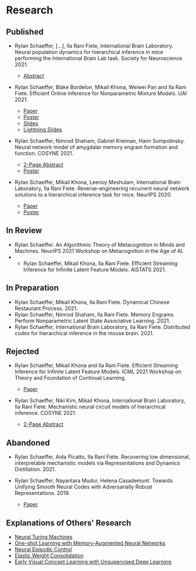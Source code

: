 # Research

## Published

- Rylan Schaeffer, [...], Ila Rani Fiete, International
  Brain Laboratory. Neural population dynamics for hierarchical inference in mice performing the International Brain Lab task.
  Society for Neuroscience 2021.
  - [Abstract](research/2021_sfn_ibl/abstract.pdf)

- Rylan Schaeffer, Blake Bordelon, Mikail Khona, Weiwei Pan and Ila Rani Fiete.
  Efficient Online Inference for Nonparametric Mixture Models. UAI 2021.
  - [Paper](research/2021_uai_streaming_crp/paper.pdf)
  - [Poster](research/2021_uai_streaming_crp/poster.pdf)
  - [Slides](research/2021_uai_streaming_crp/slides.pdf)
  - [Lightning Slides](research/2021_uai_streaming_crp/lightning_slides.pdf)

- Rylan Schaeffer, Nimrod Shaham, Gabriel Kreiman, Haim Sompolinsky.
  Neural network model of amygdalar memory engram formation and function. COSYNE 2021.
  - [2-Page Abstract](research/2021_cosyne_amygdalar_engram/abstract.pdf)
  - [Poster](research/2021_cosyne_amygdalar_engram/2-082_Schaeffer_main_poster.png)

- Rylan Schaeffer, Mikail Khona, Leenoy Meshulam, International Brain Laboratory, Ila Rani Fiete. 
  Reverse-engineering recurrent neural network solutions to a hierarchical inference task for 
  mice. NeurIPS 2020.
  - [Paper](research/2020_neurips_reverse_engineering/paper.pdf)
  - [Poster](research/2020_neurips_reverse_engineering/poster.pdf)

## In Review
- Rylan Schaeffer. An Algorithmic Theory of Metacognition in Minds and Machines. NeurIPS 2021 Workshop on 
  Metacognition in the Age of AI.
- - Rylan Schaeffer, Mikail Khona, Ila Rani Fiete. Efficient Streaming Inference for
    Infinite Latent Feature Models. AISTATS 2021.

## In Preparation

- Rylan Schaeffer, Mikail Khona, Ila Rani Fiete. Dynamical Chinese Restaurant Process. 2021.
- Rylan Schaeffer, Nimrod Shaham, Ila Rani Fiete. Memory Engrams Perform Nonparametric
  Latent State Associative Learning. 2021.
- Rylan Schaeffer, International Brain Laboratory, Ila Rani Fiete. Distributed codes for
  hierarchical inference in the mouse brain. 2021.
  

## Rejected

- Rylan Schaeffer, Mikail Khona and Ila Rani Fiete. Efficient
  Streaming Inference for Infinite Latent Feature Models. ICML 2021 Workshop on Theory
  and Foundation of Continual Learning.
  - [Paper](research/2021_icml_streaming_ibp/paper.pdf)

- Rylan Schaeffer, Niki Kim, Mikail Khona, International Brain Laboratory, Ila Rani Fiete.
  Mechanistic neural circuit models of hierarchical inference. COSYNE 2021.
  - [2-Page Abstract](research/2021_cosyne_ibl_rnn/abstract.pdf) 

## Abandoned

- Rylan Schaeffer, Aida Picatto, Ila Rani Fiete. Recovering low dimensional, interpretable mechanistic models
  via Representations and Dynamics Distillation. 2021.

- Rylan Schaeffer, Nayantara Mudur, Helena Casademunt. Towards Unifying Smooth 
  Neural Codes with Adversarially Robust Representations. 2019.
  - [Paper](research/2019_am226_smooth_neural_codes/paper.pdf)


## Explanations of Others' Research
- [Neural Turing Machines](research/neural_turing_machine/main.html)
- [One-shot Learning with Memory-Augmented Neural Networks](research/one_shot_learning_with_memory_augmented_nn/main.html)
- [Neural Episodic Control](research/neural_episodic_control/main.html)
- [Elastic Weight Consolidation](research/elastic_weight_consolidation/main.html)
- [Early Visual Concept Learning with Unsupervised Deep Learning](research/early_visual_concept_learning/main.html")